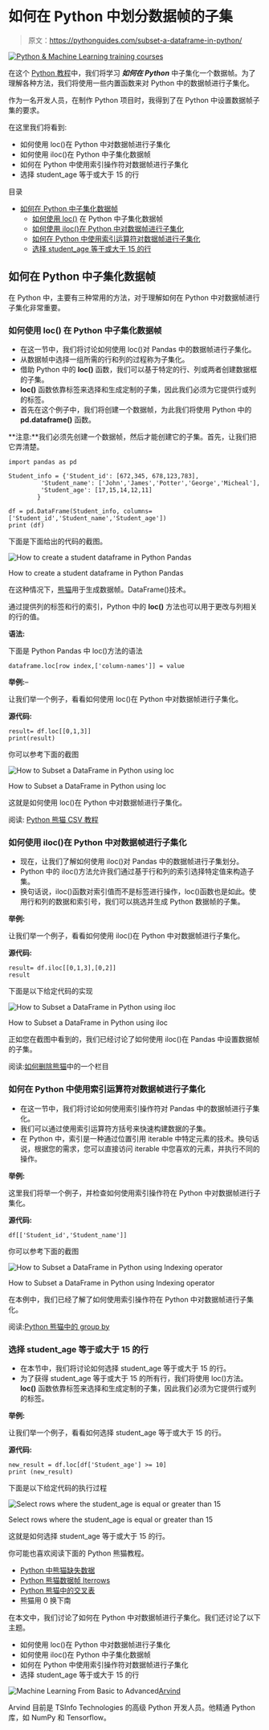 # 如何在 Python 中划分数据帧的子集

> 原文：<https://pythonguides.com/subset-a-dataframe-in-python/>

[![Python & Machine Learning training courses](img/49ec9c6da89a04c9f45bab643f8c765c.png)](https://sharepointsky.teachable.com/p/python-and-machine-learning-training-course)

在这个 [Python 教程](https://pythonguides.com/python-hello-world-program/)中，我们将学习 ***如何在 Python*** 中子集化一个数据帧。为了理解各种方法，我们将使用一些内置函数来对 Python 中的数据帧进行子集化。

作为一名开发人员，在制作 Python 项目时，我得到了在 Python 中设置数据帧子集的要求。

在这里我们将看到:

*   如何使用 loc()在 Python 中对数据帧进行子集化
*   如何使用 iloc()在 Python 中子集化数据帧
*   如何在 Python 中使用索引操作符对数据帧进行子集化
*   选择 student_age 等于或大于 15 的行

目录

[](#)

*   [如何在 Python 中子集化数据帧](#How_to_Subset_a_DataFrame_in_Python "How to Subset a DataFrame in Python")
    *   [如何使用 loc()](#How_to_Subset_a_DataFrame_in_Python_using_loc "How to Subset a DataFrame in Python using loc()") 在 Python 中子集化数据帧
    *   [如何使用 iloc()在 Python 中对数据帧进行子集化](#How_to_Subset_a_DataFrame_in_Python_using_iloc "How to Subset a DataFrame in Python using iloc()")
    *   [如何在 Python 中使用索引运算符对数据帧进行子集化](#How_to_Subset_a_DataFrame_in_Python_using_Indexing_operator "How to Subset a DataFrame in Python using Indexing operator")
    *   [选择 student_age 等于或大于 15 的行](#Select_rows_where_the_student_age_is_equal_or_greater_than_15 "Select rows where the student_age is equal or greater than 15")

## 如何在 Python 中子集化数据帧

在 Python 中，主要有三种常用的方法，对于理解如何在 Python 中对数据帧进行子集化非常重要。

### 如何使用 loc() 在 Python 中子集化数据帧

*   在这一节中，我们将讨论如何使用 loc()对 Pandas 中的数据帧进行子集化。
*   从数据帧中选择一组所需的行和列的过程称为子集化。
*   借助 Python 中的 **loc()** 函数，我们可以基于特定的行、列或两者创建数据框的子集。
*   **loc()** 函数依靠标签来选择和生成定制的子集，因此我们必须为它提供行或列的标签。
*   首先在这个例子中，我们将创建一个数据帧，为此我们将使用 Python 中的 **pd.dataframe()** 函数。

**注意:**我们必须先创建一个数据帧，然后才能创建它的子集。首先，让我们把它弄清楚。

```
import pandas as pd

Student_info = {'Student_id': [672,345, 678,123,783],
         'Student_name': ['John','James','Potter','George','Micheal'],
         'Student_age': [17,15,14,12,11]
        }

df = pd.DataFrame(Student_info, columns= ['Student_id','Student_name','Student_age'])
print (df)
```

下面是下面给出的代码的截图。

![How to create a student dataframe in Python Pandas](img/c7c60902344f143d48b48586b0283c6d.png "How to create a student dataframe in Python Pandas")

How to create a student dataframe in Python Pandas

在这种情况下，[熊猫](https://pythonguides.com/pandas-in-python/)用于生成数据帧。DataFrame()技术。

通过提供列的标签和行的索引，Python 中的 **loc()** 方法也可以用于更改与列相关的行的值。

**语法:**

下面是 Python Pandas 中 loc()方法的语法

```
dataframe.loc[row index,['column-names']] = value
```

**举例:**–

让我们举一个例子，看看如何使用 loc()在 Python 中对数据帧进行子集化。

**源代码:**

```
result= df.loc[[0,1,3]]
print(result)
```

你可以参考下面的截图

![How to Subset a DataFrame in Python using loc](img/1e5285ff8bcd5611519a23d443cee327.png "How to Subset a DataFrame in Python using loc")

How to Subset a DataFrame in Python using loc

这就是如何使用 loc()在 Python 中对数据帧进行子集化。

阅读: [Python 熊猫 CSV 教程](https://pythonguides.com/python-pandas-csv/)

### 如何使用 iloc()在 Python 中对数据帧进行子集化

*   现在，让我们了解如何使用 iloc()对 Pandas 中的数据帧进行子集划分。
*   Python 中的 iloc()方法允许我们通过基于行和列的索引选择特定值来构造子集。
*   换句话说，iloc()函数对索引值而不是标签进行操作，loc()函数也是如此。使用行和列的数据和索引号，我们可以挑选并生成 Python 数据帧的子集。

**举例:**

让我们举一个例子，看看如何使用 iloc()在 Python 中对数据帧进行子集化。

**源代码:**

```
result= df.iloc[[0,1,3],[0,2]]
result
```

下面是以下给定代码的实现

![How to Subset a DataFrame in Python using iloc](img/d8540ab0047cfd2943133630d34a5329.png "How to Subset a DataFrame in Python using iloc")

How to Subset a DataFrame in Python using iloc

正如您在截图中看到的，我们已经讨论了如何使用 iloc()在 Pandas 中设置数据帧的子集。

阅读:[如何删除熊猫](https://pythonguides.com/delete-a-column-in-pandas/)中的一个栏目

### 如何在 Python 中使用索引运算符对数据帧进行子集化

*   在这一节中，我们将讨论如何使用索引操作符对 Pandas 中的数据帧进行子集化。
*   我们可以通过使用索引运算符方括号来快速构建数据的子集。
*   在 Python 中，索引是一种通过位置引用 iterable 中特定元素的技术。换句话说，根据您的需求，您可以直接访问 iterable 中您喜欢的元素，并执行不同的操作。

**举例:**

这里我们将举一个例子，并检查如何使用索引操作符在 Python 中对数据帧进行子集化。

**源代码:**

```
df[['Student_id','Student_name']] 
```

你可以参考下面的截图

![How to Subset a DataFrame in Python using Indexing operator](img/8b029dfd27863dca70a491d4eed256bb.png "How to Subset a DataFrame in Python using Indexing operator")

How to Subset a DataFrame in Python using Indexing operator

在本例中，我们已经了解了如何使用索引操作符在 Python 中对数据帧进行子集化。

阅读:[Python 熊猫中的 group by](https://pythonguides.com/groupby-in-python-pandas/)

### 选择 student_age 等于或大于 15 的行

*   在本节中，我们将讨论如何选择 student_age 等于或大于 15 的行。
*   为了获得 student_age 等于或大于 15 的所有行，我们将使用 loc()方法。 **loc()** 函数依靠标签来选择和生成定制的子集，因此我们必须为它提供行或列的标签。

**举例:**

让我们举一个例子，看看如何选择 student_age 等于或大于 15 的行。

**源代码:**

```
new_result = df.loc[df['Student_age'] >= 10]
print (new_result)
```

下面是以下给定代码的执行过程

![Select rows where the student_age is equal or greater than 15](img/cf26a78cbf431d352a7838656a2fd406.png "Select rows where the student age is equal or greater than 15")

Select rows where the student_age is equal or greater than 15

这就是如何选择 student_age 等于或大于 15 的行。

你可能也喜欢阅读下面的 Python 熊猫教程。

*   [Python 中熊猫缺失数据](https://pythonguides.com/missing-data-in-pandas/)
*   [Python 熊猫数据帧 Iterrows](https://pythonguides.com/pandas-dataframe-iterrows/)
*   [Python 熊猫中的交叉表](https://pythonguides.com/crosstab-in-python-pandas/)
*   熊猫用 0 换下南

在本文中，我们讨论了如何在 Python 中对数据帧进行子集化。我们还讨论了以下主题。

*   如何使用 loc()在 Python 中对数据帧进行子集化
*   如何使用 iloc()在 Python 中子集化数据帧
*   如何在 Python 中使用索引操作符对数据帧进行子集化
*   选择 student_age 等于或大于 15 的行

![Machine Learning From Basic to Advanced](img/0100ae91cd5a23f9c15325e675241c25.png "Arvind scaled")[Arvind](https://pythonguides.com/author/arvind/)

Arvind 目前是 TSInfo Technologies 的高级 Python 开发人员。他精通 Python 库，如 NumPy 和 Tensorflow。